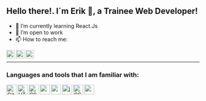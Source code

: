 ## Hello there!.   I´m Erik 👋, a Trainee Web Developer!


- 🌱 I’m currently learning React.Js
- 🤝 I’m open to work
- 📫 How to reach me: 

<a href="mailto:vernaerik@gmail.com">
<img align="left" alt="Erik Verna Gmail" width="22px" src="https://icongr.am/octicons/mail.svg?size=148&color=5799c1" />
</a>

<a href="https://www.linkedin.com/in/erik-tom%C3%A1s-verna-a221151b1/">
<img align="left" alt="Erik Verna LnkIN" width="22px" src="https://icongr.am/fontawesome/linkedin.svg?size=128&color=70c8ff" />
</a>

<a href="https://www.instagram.com/erikvernaa/">
<img align="left" alt="Erik Verna IG" width="22px" src="https://icongr.am/fontawesome/instagram.svg?size=128&color=70c8ff" />
</a>

<br />

<hr />

### Languages and tools that I am familiar with:

<!-- GIT -->
<a href="https://git-scm.com/">
<img align="left" alt="Git" width="26px" src="https://icongr.am/devicon/git-original.svg?size=148&color=b31919" />
</a>


<!-- HTML -->
<a href="https://developer.mozilla.org/es/docs/Web/HTML">
<img align="left" alt="HTML" width="26px" src="https://icongr.am/devicon/html5-original.svg?size=148&color=b31919" />
</a>

<!-- CSS -->
<a href="https://developer.mozilla.org/es/docs/Web/CSS">
<img align="left" alt="CSS" width="26px" src="https://icongr.am/devicon/css3-original.svg?size=148&color=51388a" />
</a>

<!--Bootstrap-->
<a href="https://getbootstrap.com/">
<img align="left" alt="" width="26px" src="https://icongr.am/devicon/bootstrap-plain.svg?size=148&color=51388a" />
</a>

<!--TailwindCSS-->
<a href="https://tailwindcss.com/">
<img align="left" alt="" width="26px" src="https://res.cloudinary.com/arcjet-media/image/upload/c_scale,w_256/v1608734952/z8hzeszc9eb3sp3vp3qc.jpg" />
</a>

<!--Js-->
<a href="https://developer.mozilla.org/es/docs/Web/JavaScript">
<img align="left" alt="javascript" width="26px" src="https://icongr.am/devicon/javascript-original.svg?size=148&color=b31919" />
</a>

<!--TS-->
<a href="https://www.typescriptlang.org/">
<img align="left" alt="CSS" width="26px" src="https://icongr.am/devicon/typescript-original.svg?size=148&color=b31919" />
</a>

<!-- React -->
<a href="https://es.reactjs.org/">
<img align="left" alt="" width="26px" src="https://icongr.am/devicon/react-original.svg?size=148&color=b31919" />
</a>





